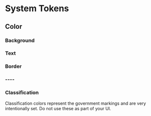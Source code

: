 <script setup>
import SystemColors from '../components/SystemColors.vue'
import ClassificationColors from '../components/ClassificationColors.vue'
</script>
# System Tokens

## Color

### Background
<SystemColors type="background"/>

### Text
<SystemColors type="text"/>

### Border
<SystemColors type="border"/>

### ----

### Classification

Classification colors represent the government markings and are very intentionally set. Do not use these as part of your UI.

<ClassificationColors/>


